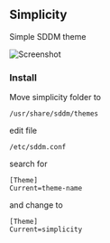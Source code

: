 ## Simplicity
Simple SDDM theme

![Screenshot](http://i.imgur.com/9gz8col.png)


### Install
Move simplicity folder to 

    /usr/share/sddm/themes

edit file

    /etc/sddm.conf

search for

    [Theme]
    Current=theme-name

and change to 

    [Theme]
    Current=simplicity
    

